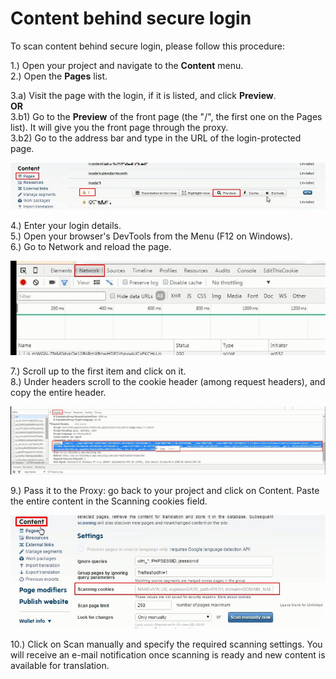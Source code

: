 # Content behind secure login

To scan content behind secure login, please follow this procedure:  
  
1.) Open your project and navigate to the **Content** menu.  
2.) Open the **Pages** list.  

3.a) Visit the page with the login, if it is listed, and click **Preview**.<br>
**OR**<br>
3.b1) Go to the **Preview** of the front page (the "/", the first one on the Pages list). It will give you the front page through the proxy.<br>
3.b2) Go to the address bar and type in the URL of the login-protected page.<br>
  
![Login page through the proxy](../img/preview_login.jpg)  

4.) Enter your login details.<br>
5.) Open your browser's DevTools from the Menu (F12 on Windows).<br>
6.) Go to Network and reload the page.<br>
  
![Getting the cookie](../img/network_dev.jpg)   
  
7.) Scroll up to the first item and click on it.<br>
8.) Under headers scroll to the cookie header (among request headers), and copy the entire header.<br>
  
![Cookie header](../img/cookie_header.jpg)   
  
9.) Pass it to the Proxy: go back to your project and click on Content. Paste the entire content in the Scanning cookies field.<br>

![Passing the cookie to the proxy](/img/pass_cookie.jpg)
  
10.) Click on Scan manually and specify the required scanning settings. You will receive an e-mail notification once scanning is ready and new content is available for translation.
